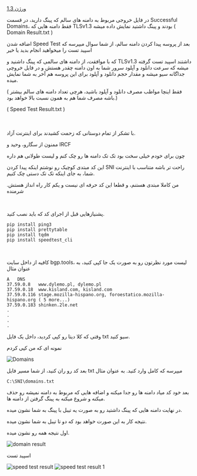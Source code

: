 [ورژن 1.3](https://github.com/NoAnyNameForMe/SNI-Checker/releases/tag/V1.3)

در فایل خروجی مربوط به دامنه های سالم که پینگ دارید، در قسمت Successful Domains، فقط دامنه هایی که TLSv1.3 بودند و پینگ داشتید نمایش داده میشه ( Domain Result.txt )

اضافه شدن Speed Test بعد از پروسه پیدا کردن دامنه سالم، از شما سوال میپرسه که اسپید تست را میخواهید انجام بدید یا خیر

که با موافقت، از دامنه های سالمی که پینگ داشنید و TLSv1.3 داشتند اسپید تست گرفته میشه که سرعت دانلود و آپلود سرور شما به اون دامنه چقدر هستش و در فایل خروچی جداگانه سیو میشه و مقدار حجم دانلود و آپلود برای این پروسه هم آخر به شما نمایش میده.

( فقط اینچا مواظب مصرف دانلود و آپلود باشید، هرچی تعداد دامنه های سالم بیشتر باشه مصرف شما هم به همون نسبت بالا خواهد بود.)

( Speed Test Result.txt )
<br />
<br />
<br />

با تشکر از تمام دوستانی که زحمت کشیدند برای اینترنت آزاد.

ممنون از سگارو، وحید و IRCF

چون برای خودم خیلی سخت بود تک تک دامنه ها رو چک کنم و لیست طولانی هم داره

این کد مبتدی کوچیک رو نوشتم اینکه پیدا کردن SNI راحت تر باشه متناسب با اینترنت شما، به جای اینکه تک تک دستی چک کنیم.

من کاملا مبتدی هستنم، و قطعا این کد حرفه ای نیست و یکم کار راه انداز هستش. شرمنده

<br />


پشنیازهایی قبل از اجرای کد که باید نصب کنید.

	pip install ping3
 	pip install prettytable
  	pip install tqdm
   	pip install speedtest_cli

<br />

کافیه از داخل سایت bgp.tools، لیست مورد نظرتون رو به صورت یک جا کپی کنید، به عنوان مثال

	A	DNS
	37.59.0.8	www.dylemo.pl, dylemo.pl
	37.59.0.18	www.kisland.com, kisland.com
	37.59.0.116	stage.mozilla-hispano.org, foroestatico.mozilla-hispano.org ( 5 more...)
	37.59.0.183	shinken.2le.net
 	.
	.
 	.
  	.


وقتی که کلا دیتا رو کپی کردید، داخل یک فایل txt سیو کنید.

نمونه ای که من کپی کردم

![Domains](https://github.com/NoAnyNameForMe/SNI-Checker/assets/137012307/65fd6fcf-5ad2-4968-be78-26a7e277a8d2)

بعد کد رو ران کنید، از شما مسیر فایل txt میپرسه که کامل وارد کنید. به عنوان مثال

	C:\SNI\domains.txt

بعد خود کد میاد دامنه ها رو جدا میکنه و اضافه هایی که مربوط به دامنه نمیشه رو حذف میکنه و شروع میکنه به پینگ گرفتن از دامنه ها.

در نهایت دامنه هایی که پینگ داشتید رو به صورت یه تیبل با پینگ به شما نشون میده.

نتیجه کار به این صورت خواهد بود که دو تا تیبل به شما نشون میده.

اول نتیجه همه رو نشون میده.

![domain result](https://github.com/NoAnyNameForMe/SNI-Checker/assets/137012307/dbeccc69-aef7-4833-a074-ca4d63ba5687)



اسپید تست

![speed test result](https://github.com/NoAnyNameForMe/SNI-Checker/assets/137012307/5c613d4c-84e8-4939-8167-e04ad8f94a6a)
![speed test result 1](https://github.com/NoAnyNameForMe/SNI-Checker/assets/137012307/5c964dc7-28aa-4f76-80f7-b03fe7d331f8)



